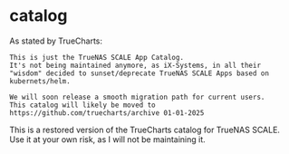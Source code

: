 # catalog

As stated by TrueCharts:
```
This is just the TrueNAS SCALE App Catalog.
It's not being maintained anymore, as iX-Systems, in all their "wisdom" decided to sunset/deprecate TrueNAS SCALE Apps based on kubernets/helm.

We will soon release a smooth migration path for current users.
This catalog will likely be moved to https://github.com/truecharts/archive 01-01-2025
```

This is a restored version of the TrueCharts catalog for TrueNAS SCALE. Use it at your own risk, as I will not be maintaining it.
